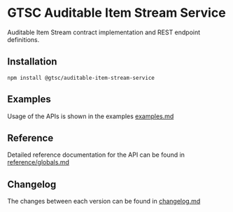 # GTSC Auditable Item Stream Service

Auditable Item Stream contract implementation and REST endpoint definitions.

## Installation

```shell
npm install @gtsc/auditable-item-stream-service
```

## Examples

Usage of the APIs is shown in the examples [examples.md](examples.md)

## Reference

Detailed reference documentation for the API can be found in [reference/globals.md](reference/globals.md)

## Changelog

The changes between each version can be found in [changelog.md](changelog.md)
